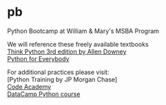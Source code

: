 # pb
Python Bootcamp at William &amp; Mary's MSBA Program

We will reference these freely available textbooks  
[Think Python 3rd edition by Allen Downey](https://allendowney.github.io/ThinkPython)  
[Python for Everybody](https://books.trinket.io/pfe/index.html)  

For additional practices please visit:  
[Python Training by JP Morgan Chase]  
[Code Academy](https://www.codecademy.com/catalog/language/python)  
[DataCamp Python course](https://www.datacamp.com/groups/shared_links/fd0f98d3028d1d6d6768be44435ad0e8d0d50cfbb76b22539805e25ede3cb36e)  
